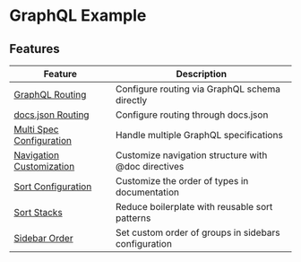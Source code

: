 # GraphQL Example

## Features

| Feature | Description |
|---------|-------------|
| [GraphQL Routing](https://docs.xyd.dev/docs/guides/graphql?routing=graphql) | Configure routing via GraphQL schema directly |
| [docs.json Routing](https://docs.xyd.dev/docs/guides/graphql?routing=docs.json) | Configure routing through docs.json |
| [Multi Spec Configuration](https://docs.xyd.dev/docs/guides/graphql#multi-spec-configuration) | Handle multiple GraphQL specifications |
| [Navigation Customization](https://docs.xyd.dev/docs/guides/graphql#navigation-customization) | Customize navigation structure with @doc directives |
| [Sort Configuration](https://docs.xyd.dev/docs/guides/graphql#sort) | Customize the order of types in documentation |
| [Sort Stacks](https://docs.xyd.dev/docs/guides/graphql#sort) | Reduce boilerplate with reusable sort patterns | 
| [Sidebar Order](https://docs.xyd.dev/docs/guides/navigation?order=top#order) | Set custom order of groups in sidebars configuration